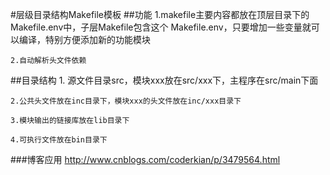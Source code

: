 #层级目录结构Makefile模板
##功能
	1.makefile主要内容都放在顶层目录下的Makefile.env中，子层Makefile包含这个
Makefile.env，只要增加一些变量就可以编译，特别方便添加新的功能模块
	
	2.自动解析头文件依赖
##目录结构
	1. 源文件目录src，模块xxx放在src/xxx下，主程序在src/main下面
	
	2.公共头文件放在inc目录下，模块xxx的头文件放在inc/xxx目录下
	
	3.模块输出的链接库放在lib目录下
	
	4.可执行文件放在bin目录下
###博客应用
http://www.cnblogs.com/coderkian/p/3479564.html

